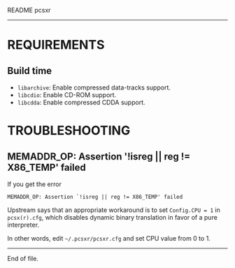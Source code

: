 README pcsxr

---


REQUIREMENTS
============

Build time
----------
* `libarchive`:  Enable compressed data-tracks support.
* `libcdio`:     Enable CD-ROM support.
* `libcdda`:     Enable compressed CDDA support.


TROUBLESHOOTING
===============

MEMADDR_OP: Assertion '!isreg || reg != X86_TEMP' failed
--------------------------------------------------------

If you get the error

    MEMADDR_OP: Assertion `!isreg || reg != X86_TEMP' failed

Upstream says that an appropriate workaround is to set `Config.CPU = 1` in
`pcsx(r).cfg`, which disables dynamic binary translation in favor of a pure
interpreter.

In other words, edit `~/.pcsxr/pcsxr.cfg` and set CPU value from 0 to 1.


---

End of file.
